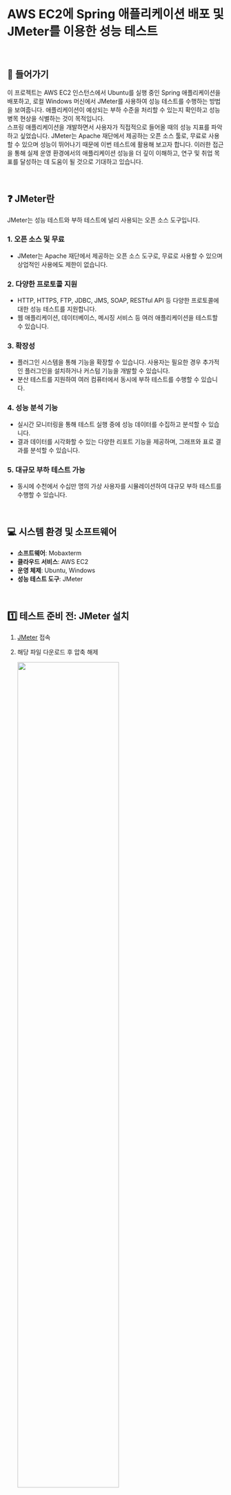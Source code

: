 # AWS EC2에 Spring 애플리케이션 배포 및 JMeter를 이용한 성능 테스트
<br/>

## 🚪 들어가기
 이 프로젝트는 AWS EC2 인스턴스에서 Ubuntu를 실행 중인 Spring 애플리케이션을 배포하고, 로컬 Windows 머신에서 JMeter를 사용하여 성능 테스트를 수행하는 방법을 보여줍니다. 애플리케이션이 예상되는 부하 수준을 처리할 수 있는지 확인하고 성능 병목 현상을 식별하는 것이 목적입니다. <br>
 스프링 애플리케이션을 개발하면서 사용자가 직접적으로 들어올 때의 성능 지표를 파악하고 싶었습니다. JMeter는 Apache 재단에서 제공하는 오픈 소스 툴로, 무료로 사용할 수 있으며 성능이 뛰어나기 때문에 이번 테스트에 활용해 보고자 합니다. 이러한 접근을 통해 실제 운영 환경에서의 애플리케이션 성능을 더 깊이 이해하고, 연구 및 취업 목표를 달성하는 데 도움이 될 것으로 기대하고 있습니다.

<br/>

## ❓ JMeter란
JMeter는 성능 테스트와 부하 테스트에 널리 사용되는 오픈 소스 도구입니다.

### 1. **오픈 소스 및 무료**
- JMeter는 Apache 재단에서 제공하는 오픈 소스 도구로, 무료로 사용할 수 있으며 상업적인 사용에도 제한이 없습니다.

### 2. **다양한 프로토콜 지원**
- HTTP, HTTPS, FTP, JDBC, JMS, SOAP, RESTful API 등 다양한 프로토콜에 대한 성능 테스트를 지원합니다.
- 웹 애플리케이션, 데이터베이스, 메시징 서비스 등 여러 애플리케이션을 테스트할 수 있습니다.

### 3. **확장성**
- 플러그인 시스템을 통해 기능을 확장할 수 있습니다. 사용자는 필요한 경우 추가적인 플러그인을 설치하거나 커스텀 기능을 개발할 수 있습니다.
- 분산 테스트를 지원하여 여러 컴퓨터에서 동시에 부하 테스트를 수행할 수 있습니다.

### 4. **성능 분석 기능**
- 실시간 모니터링을 통해 테스트 실행 중에 성능 데이터를 수집하고 분석할 수 있습니다.
- 결과 데이터를 시각화할 수 있는 다양한 리포트 기능을 제공하며, 그래프와 표로 결과를 분석할 수 있습니다.

### 5. **대규모 부하 테스트 가능**
- 동시에 수천에서 수십만 명의 가상 사용자를 시뮬레이션하여 대규모 부하 테스트를 수행할 수 있습니다.

<br/>

## 💻 시스템 환경 및 소프트웨어
- **소프트웨어**: Mobaxterm  
- **클라우드 서비스**: AWS EC2  
- **운영 체제**: Ubuntu, Windows  
- **성능 테스트 도구**: JMeter  

<br/>

## 1️⃣ 테스트 준비 전: JMeter 설치
1. [JMeter](https://jmeter.apache.org/download_jmeter.cgi) 접속
   

2. 해당 파일 다운로드 후 압축 해제
   
   <img src="https://github.com/user-attachments/assets/521bdf88-05b9-4242-8a0f-323498b8d43f" width="70%">

4.  JMeter 경로로 이동
   ```bash
   cd C:\apache-jmeter-5.6.3\bin
   ```

5. `jmeter.bat` 실행  
```bash
jmeter.bat
```

<br/>

## 2️⃣ 테스트 준비 전: Spring 애플리케이션 생성 및 EC2 서버 배포 
1. Spring 애플리케이션 생성
   
   - Spring 애플리케이션에서 화면에 "Click Me" 버튼을 클릭하면, 이 버튼이 `localhost:8088/test`로 `GET 요청`을 보냅니다. 서버는 요청을 수신하고, 컨트롤러 메서드에서 "요청 들어왔습니다"라는 로그를 남깁니다.
   
   <img src="https://github.com/user-attachments/assets/ccb9b9a0-df53-4f1a-a25f-4362981bc0b5" width="70%">

2. EC2 서버 배포
   ```bash
   # 로컬(윈도우)에서 EC2(우분투)로 Spring 애플리케이션 배포
   scp -i {pem key} {Spring 애플리케이션 경로}  {username}@{ip}:/home/ubuntu
   ```
   <img src="https://github.com/user-attachments/assets/2311ff85-a544-4c8c-8083-38552f59a128" width="55%">

  

<br/>

## 🧪 JMeter 시나리오 테스트

### 시나리오 예시
이 테스트는 웹 애플리케이션의 성능 및 안정성을 평가하기 위한 것입니다. 100명의 사용자가 동시에 애플리케이션에 요청을 보내고, 이를 통해 서버의 응답 시간 및 처리 능력을 측정합니다.


### 설정 세부사항
- **Number of Threads**:  
  동시에 100명의 사용자가 애플리케이션에 접속하도록 설정합니다.  

- **Ramp-Up Period**:  
  100명의 스레드가 60초에 걸쳐 순차적으로 시작됩니다. 즉, 매초 약 1.67개의 스레드가 시작됩니다. 이를 통해 갑작스러운 트래픽 스파이크를 피하고 서버의 부하를 점진적으로 증가시킬 수 있습니다.  

- **Loop Count**:  
  각 스레드는 5번 요청을 반복합니다. 총 요청 수는 100 스레드 × 5 루프 = 500 요청이 됩니다.  

  <img src="https://github.com/user-attachments/assets/beb21479-582b-46ec-bd6f-f0da9ac6f71e" width="550">

<br/>

## 🍂 성능 테스트 결과

#### 이미지 1: Summary Report (테스트의 전반적인 성능을 평가)
<img src="https://github.com/user-attachments/assets/76333f5a-dc54-4509-b30d-b3b493dfcd01" width="70%">

- **Sample (샘플 수)**:  
  총 5000개의 요청이 테스트되었습니다. 이는 테스트의 전반적인 부하를 나타냅니다.

- **Average (평균 응답 시간)**:  
  평균 응답 시간은 223ms로, 서버가 요청에 응답하는 데 걸리는 평균 시간입니다. 이 값이 낮을수록 서버의 응답 성능이 좋습니다.

- **Min (최소 응답 시간)**:  
  최소 응답 시간은 6ms로, 가장 빠른 요청의 응답 시간을 나타냅니다. 이는 서버가 최적의 조건에서 얼마나 빠르게 응답할 수 있는지를 보여줍니다.

- **Max (최대 응답 시간)**:  
  최대 응답 시간은 7632ms로, 가장 느린 요청의 응답 시간을 나타냅니다. 이 값은 서버에 부하가 많이 걸릴 때의 성능을 반영합니다.

- **Standard Deviation (표준 편차)**:  
  표준 편차는 529.71로, 응답 시간의 변동성을 나타냅니다. 값이 클수록 응답 시간이 불안정하다는 것을 의미하며, 일관성이 부족하다는 신호일 수 있습니다.

- **Error (오류 비율)**:  
  오류 비율이 0.0%로, 모든 요청이 성공적으로 처리되었음을 나타냅니다. 이는 애플리케이션이 안정적으로 작동하고 있다는 좋은 신호입니다.

- **Throughput (처리량)**:  
  처리량은 초당 83.51개의 요청을 처리할 수 있음을 의미합니다. 이 값은 서버의 부하 처리 능력을 나타내며, 높은 수치일수록 더 많은 요청을 처리할 수 있다는 것을 의미합니다.

- **Received (받은 바이트 수)**:  
  총 14.43 KB의 데이터가 클라이언트로부터 수신되었습니다. 이 값은 요청에 대한 서버의 응답을 포함한 데이터의 양을 나타냅니다.

- **Sent KB (전송된 데이터 크기)**:  
  총 14.03 KB의 데이터가 클라이언트에게 전송되었습니다. 이는 서버가 클라이언트에게 전송한 데이터의 양을 나타냅니다.

- **Avg (평균 전송 크기)**:  
  평균적으로 요청당 177.0 KB의 데이터가 전송되었습니다. 이는 각 요청이 클라이언트와 서버 간에 얼마나 많은 데이터를 주고받는지를 보여줍니다.

#### 이미지 2: Transactions per Second (주어진 시간 동안 처리된 트랜잭션 수 확인)
<img src="https://github.com/user-attachments/assets/bd8a94a0-d6ce-455c-b2a7-51ad8b8530fd" width="70%">

1. **6초까지 160 TPS**:  
   초기 부하가 급격히 증가하여 서버가 초당 160개의 요청을 처리할 수 있는 상태입니다. 이는 서버가 부하를 잘 처리하고 있다는 긍정적인 신호입니다.

2. **12초대 40 TPS**:  
   TPS가 급격히 감소하여 40으로 떨어진 것은 서버의 성능이 저하되었거나, 처리할 수 있는 요청의 수가 줄어들었다는 것을 의미합니다. 이 경우, 성능 병목 현상이 발생했을 가능성이 높습니다.

3. **14초에 160 TPS로 증가**:  
   TPS가 다시 160으로 증가하는 것은 서버가 부하를 다시 견딜 수 있는 상태로 복구되었다는 것을 나타냅니다. 이는 일시적인 문제였을 수도 있습니다.

4. **30초부터 54초까지 80 TPS 유지**:  
   TPS가 80으로 안정적으로 유지되고 있다는 것은 서버가 일정 수준의 부하를 지속적으로 처리할 수 있음을 의미합니다. 그러나 이전 160 TPS에 비해 낮은 수치이므로, 서버가 최적의 성능을 발휘하지 못하고 있다는 신호일 수 있습니다.

<br/>

## 💎 결론
이번 프로젝트를 통해 AWS EC2 인스턴스에 배포한 Spring 애플리케이션의 성능을 JMeter를 사용해 테스트하였습니다. 사용자 요청에 대한 응답 속도와 처리량을 측정함으로써, 애플리케이션이 예상 부하를 효과적으로 처리할 수 있는지를 확인했습니다. JMeter는 Apache 재단에서 제공하는 오픈 소스 도구로, 무료로 사용할 수 있으며 뛰어난 성능을 보이는 만큼, 향후 다른 프로젝트에서도 적극 활용할 계획입니다. 이 테스트를 통해 얻은 데이터는 저의 연구 및 취업 목표 달성에 중요한 기반이 될 것입니다.
